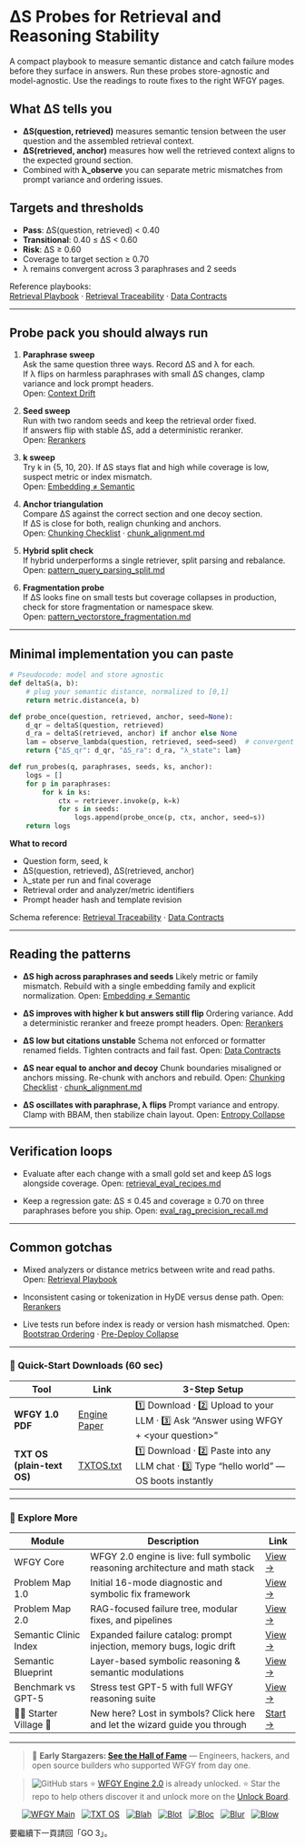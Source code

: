 # ΔS Probes for Retrieval and Reasoning Stability

A compact playbook to measure semantic distance and catch failure modes before they surface in answers. Run these probes store-agnostic and model-agnostic. Use the readings to route fixes to the right WFGY pages.

## What ΔS tells you

- **ΔS(question, retrieved)** measures semantic tension between the user question and the assembled retrieval context.
- **ΔS(retrieved, anchor)** measures how well the retrieved context aligns to the expected ground section.
- Combined with **λ\_observe** you can separate metric mismatches from prompt variance and ordering issues.

## Targets and thresholds

- **Pass**: ΔS(question, retrieved) < 0.40  
- **Transitional**: 0.40 ≤ ΔS < 0.60  
- **Risk**: ΔS ≥ 0.60  
- Coverage to target section ≥ 0.70  
- λ remains convergent across 3 paraphrases and 2 seeds

Reference playbooks:  
[Retrieval Playbook](https://github.com/onestardao/WFGY/blob/main/ProblemMap/retrieval-playbook.md) ·
[Retrieval Traceability](https://github.com/onestardao/WFGY/blob/main/ProblemMap/retrieval-traceability.md) ·
[Data Contracts](https://github.com/onestardao/WFGY/blob/main/ProblemMap/data-contracts.md)

---

## Probe pack you should always run

1) **Paraphrase sweep**  
   Ask the same question three ways. Record ΔS and λ for each.  
   If λ flips on harmless paraphrases with small ΔS changes, clamp variance and lock prompt headers.  
   Open: [Context Drift](https://github.com/onestardao/WFGY/blob/main/ProblemMap/context-drift.md)

2) **Seed sweep**  
   Run with two random seeds and keep the retrieval order fixed.  
   If answers flip with stable ΔS, add a deterministic reranker.  
   Open: [Rerankers](https://github.com/onestardao/WFGY/blob/main/ProblemMap/rerankers.md)

3) **k sweep**  
   Try k in {5, 10, 20}. If ΔS stays flat and high while coverage is low, suspect metric or index mismatch.  
   Open: [Embedding ≠ Semantic](https://github.com/onestardao/WFGY/blob/main/ProblemMap/embedding-vs-semantic.md)

4) **Anchor triangulation**  
   Compare ΔS against the correct section and one decoy section.  
   If ΔS is close for both, realign chunking and anchors.  
   Open: [Chunking Checklist](https://github.com/onestardao/WFGY/blob/main/ProblemMap/chunking-checklist.md) ·
   [chunk_alignment.md](https://github.com/onestardao/WFGY/blob/main/ProblemMap/GlobalFixMap/Retrieval/chunk_alignment.md)

5) **Hybrid split check**  
   If hybrid underperforms a single retriever, split parsing and rebalance.  
   Open: [pattern_query_parsing_split.md](https://github.com/onestardao/WFGY/blob/main/ProblemMap/patterns/pattern_query_parsing_split.md)

6) **Fragmentation probe**  
   If ΔS looks fine on small tests but coverage collapses in production, check for store fragmentation or namespace skew.  
   Open: [pattern_vectorstore_fragmentation.md](https://github.com/onestardao/WFGY/blob/main/ProblemMap/patterns/pattern_vectorstore_fragmentation.md)

---

## Minimal implementation you can paste

```python
# Pseudocode: model and store agnostic
def deltaS(a, b):
    # plug your semantic distance, normalized to [0,1]
    return metric.distance(a, b)

def probe_once(question, retrieved, anchor, seed=None):
    d_qr = deltaS(question, retrieved)
    d_ra = deltaS(retrieved, anchor) if anchor else None
    lam = observe_lambda(question, retrieved, seed=seed)  # convergent | divergent
    return {"ΔS_qr": d_qr, "ΔS_ra": d_ra, "λ_state": lam}

def run_probes(q, paraphrases, seeds, ks, anchor):
    logs = []
    for p in paraphrases:
        for k in ks:
            ctx = retriever.invoke(p, k=k)
            for s in seeds:
                logs.append(probe_once(p, ctx, anchor, seed=s))
    return logs
````

**What to record**

* Question form, seed, k
* ΔS(question, retrieved), ΔS(retrieved, anchor)
* λ\_state per run and final coverage
* Retrieval order and analyzer/metric identifiers
* Prompt header hash and template revision

Schema reference:
[Retrieval Traceability](https://github.com/onestardao/WFGY/blob/main/ProblemMap/retrieval-traceability.md) ·
[Data Contracts](https://github.com/onestardao/WFGY/blob/main/ProblemMap/data-contracts.md)

---

## Reading the patterns

* **ΔS high across paraphrases and seeds**
  Likely metric or family mismatch. Rebuild with a single embedding family and explicit normalization.
  Open: [Embedding ≠ Semantic](https://github.com/onestardao/WFGY/blob/main/ProblemMap/embedding-vs-semantic.md)

* **ΔS improves with higher k but answers still flip**
  Ordering variance. Add a deterministic reranker and freeze prompt headers.
  Open: [Rerankers](https://github.com/onestardao/WFGY/blob/main/ProblemMap/rerankers.md)

* **ΔS low but citations unstable**
  Schema not enforced or formatter renamed fields. Tighten contracts and fail fast.
  Open: [Data Contracts](https://github.com/onestardao/WFGY/blob/main/ProblemMap/data-contracts.md)

* **ΔS near equal to anchor and decoy**
  Chunk boundaries misaligned or anchors missing. Re-chunk with anchors and rebuild.
  Open: [Chunking Checklist](https://github.com/onestardao/WFGY/blob/main/ProblemMap/chunking-checklist.md) ·
  [chunk\_alignment.md](https://github.com/onestardao/WFGY/blob/main/ProblemMap/GlobalFixMap/Retrieval/chunk_alignment.md)

* **ΔS oscillates with paraphrase, λ flips**
  Prompt variance and entropy. Clamp with BBAM, then stabilize chain layout.
  Open: [Entropy Collapse](https://github.com/onestardao/WFGY/blob/main/ProblemMap/entropy-collapse.md)

---

## Verification loops

* Evaluate after each change with a small gold set and keep ΔS logs alongside coverage.
  Open: [retrieval\_eval\_recipes.md](https://github.com/onestardao/WFGY/blob/main/ProblemMap/GlobalFixMap/Retrieval/retrieval_eval_recipes.md)

* Keep a regression gate: ΔS ≤ 0.45 and coverage ≥ 0.70 on three paraphrases before you ship.
  Open: [eval\_rag\_precision\_recall.md](https://github.com/onestardao/WFGY/blob/main/ProblemMap/eval/eval_rag_precision_recall.md)

---

## Common gotchas

* Mixed analyzers or distance metrics between write and read paths.
  Open: [Retrieval Playbook](https://github.com/onestardao/WFGY/blob/main/ProblemMap/retrieval-playbook.md)

* Inconsistent casing or tokenization in HyDE versus dense path.
  Open: [Rerankers](https://github.com/onestardao/WFGY/blob/main/ProblemMap/rerankers.md)

* Live tests run before index is ready or version hash mismatched.
  Open: [Bootstrap Ordering](https://github.com/onestardao/WFGY/blob/main/ProblemMap/bootstrap-ordering.md) ·
  [Pre-Deploy Collapse](https://github.com/onestardao/WFGY/blob/main/ProblemMap/predeploy-collapse.md)

---

### 🔗 Quick-Start Downloads (60 sec)

| Tool                       | Link                                                                                                                                       | 3-Step Setup                                                                             |
| -------------------------- | ------------------------------------------------------------------------------------------------------------------------------------------ | ---------------------------------------------------------------------------------------- |
| **WFGY 1.0 PDF**           | [Engine Paper](https://github.com/onestardao/WFGY/blob/main/I_am_not_lizardman/WFGY_All_Principles_Return_to_One_v1.0_PSBigBig_Public.pdf) | 1️⃣ Download · 2️⃣ Upload to your LLM · 3️⃣ Ask “Answer using WFGY + \<your question>”   |
| **TXT OS (plain-text OS)** | [TXTOS.txt](https://github.com/onestardao/WFGY/blob/main/OS/TXTOS.txt)                                                                     | 1️⃣ Download · 2️⃣ Paste into any LLM chat · 3️⃣ Type “hello world” — OS boots instantly |

---

### 🧭 Explore More

| Module                   | Description                                                                  | Link                                                                                               |
| ------------------------ | ---------------------------------------------------------------------------- | -------------------------------------------------------------------------------------------------- |
| WFGY Core                | WFGY 2.0 engine is live: full symbolic reasoning architecture and math stack | [View →](https://github.com/onestardao/WFGY/tree/main/core/README.md)                              |
| Problem Map 1.0          | Initial 16-mode diagnostic and symbolic fix framework                        | [View →](https://github.com/onestardao/WFGY/tree/main/ProblemMap/README.md)                        |
| Problem Map 2.0          | RAG-focused failure tree, modular fixes, and pipelines                       | [View →](https://github.com/onestardao/WFGY/blob/main/ProblemMap/rag-architecture-and-recovery.md) |
| Semantic Clinic Index    | Expanded failure catalog: prompt injection, memory bugs, logic drift         | [View →](https://github.com/onestardao/WFGY/blob/main/ProblemMap/SemanticClinicIndex.md)           |
| Semantic Blueprint       | Layer-based symbolic reasoning & semantic modulations                        | [View →](https://github.com/onestardao/WFGY/tree/main/SemanticBlueprint/README.md)                 |
| Benchmark vs GPT-5       | Stress test GPT-5 with full WFGY reasoning suite                             | [View →](https://github.com/onestardao/WFGY/tree/main/benchmarks/benchmark-vs-gpt5/README.md)      |
| 🧙‍♂️ Starter Village 🏡 | New here? Lost in symbols? Click here and let the wizard guide you through   | [Start →](https://github.com/onestardao/WFGY/blob/main/StarterVillage/README.md)                   |

---

> 👑 **Early Stargazers: [See the Hall of Fame](https://github.com/onestardao/WFGY/tree/main/stargazers)** —
> Engineers, hackers, and open source builders who supported WFGY from day one.

> <img src="https://img.shields.io/github/stars/onestardao/WFGY?style=social" alt="GitHub stars"> ⭐ [WFGY Engine 2.0](https://github.com/onestardao/WFGY/blob/main/core/README.md) is already unlocked. ⭐ Star the repo to help others discover it and unlock more on the [Unlock Board](https://github.com/onestardao/WFGY/blob/main/STAR_UNLOCKS.md).

<div align="center">

[![WFGY Main](https://img.shields.io/badge/WFGY-Main-red?style=flat-square)](https://github.com/onestardao/WFGY)
 
[![TXT OS](https://img.shields.io/badge/TXT%20OS-Reasoning%20OS-orange?style=flat-square)](https://github.com/onestardao/WFGY/tree/main/OS)
 
[![Blah](https://img.shields.io/badge/Blah-Semantic%20Embed-yellow?style=flat-square)](https://github.com/onestardao/WFGY/tree/main/OS/BlahBlahBlah)
 
[![Blot](https://img.shields.io/badge/Blot-Persona%20Core-green?style=flat-square)](https://github.com/onestardao/WFGY/tree/main/OS/BlotBlotBlot)
 
[![Bloc](https://img.shields.io/badge/Bloc-Reasoning%20Compiler-blue?style=flat-square)](https://github.com/onestardao/WFGY/tree/main/OS/BlocBlocBloc)
 
[![Blur](https://img.shields.io/badge/Blur-Text2Image%20Engine-navy?style=flat-square)](https://github.com/onestardao/WFGY/tree/main/OS/BlurBlurBlur)
 
[![Blow](https://img.shields.io/badge/Blow-Game%20Logic-purple?style=flat-square)](https://github.com/onestardao/WFGY/tree/main/OS/BlowBlowBlow)
 

</div>


要繼續下一頁請回「GO 3」。
